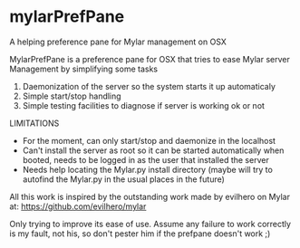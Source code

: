 # mylarPrefPane
A helping preference pane for Mylar management on OSX

MylarPrefPane is a preference pane for OSX that tries to ease Mylar server Management by simplifying some tasks

1. Daemonization of the server so the system starts it up automaticaly
2. Simple start/stop handling
3. Simple testing facilities to diagnose if server is working ok or not

LIMITATIONS
* For the moment, can only start/stop and daemonize in the localhost
* Can't install the server as root so it can be started automatically when booted, needs to be logged in as the user that installed the server
* Needs help locating the Mylar.py install directory (maybe will try to autofind the Mylar.py in the usual places in the future)

All this work is inspired by the outstanding work made by evilhero on Mylar at:
https://github.com/evilhero/mylar

Only trying to improve its ease of use.
Assume any failure to work correctly is my fault, not his, so don't pester him if the prefpane doesn't work ;)
